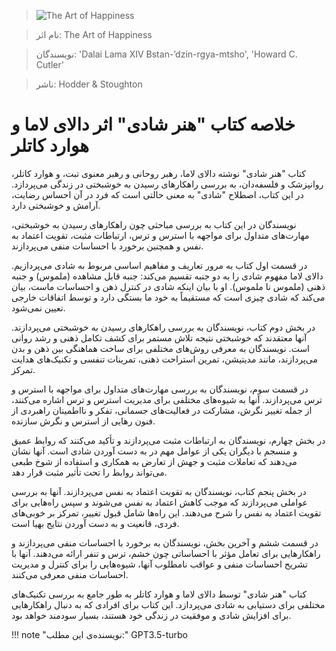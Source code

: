 
> ![The Art of Happiness](http://books.google.com/books/content?id=pB3azQEACAAJ&printsec=frontcover&img=1&zoom=1&source=gbs_api)

> نام اثر: The Art of Happiness 

> نویسندگان: 'Dalai Lama XIV Bstan-ʼdzin-rgya-mtsho', 'Howard C. Cutler'

> ناشر: Hodder & Stoughton




# **خلاصه کتاب "هنر شادی" اثر دالای لاما و هوارد کاتلر**

کتاب "هنر شادی" نوشته دالای لاما، رهبر روحانی و رهبر معنوی تبت، و هوارد کاتلر، روانپزشک و فلسفه‌دان، به بررسی راهکارهای رسیدن به خوشبختی در زندگی می‌پردازد. در این کتاب، اصطلاح "شادی" به معنی حالتی است که فرد در آن احساس رضایت، آرامش و خوشبختی دارد.

نویسندگان در این کتاب به بررسی مباحثی چون راهکارهای رسیدن به خوشبختی، مهارت‌های متداول برای مواجهه با استرس و ترس، ارتباطات مثبت، تقویت اعتماد به نفس و همچنین برخورد با احساسات منفی می‌پردازند.

در قسمت اول کتاب به مرور تعاریف و مفاهیم اساسی مربوط به شادی می‌پردازیم. دالای لاما مفهوم شادی را به دو جنبه تقسیم می‌کند: جنبه قابل مشاهده (ملموس) و جنبه ذهنی (ملموس نا ملموس). او با بیان اینکه شادی در کنترل ذهن و احساسات ماست، بیان می‌کند که شادی چیزی است که مستقیماً به خود ما بستگی دارد و توسط اتفاقات خارجی تعیین نمی‌شود.

در بخش دوم کتاب، نویسندگان به بررسی راهکارهای رسیدن به خوشبختی می‌پردازند. آنها معتقدند که خوشبختی نتیجه تلاش مستمر برای کشف تکامل ذهنی و رشد روانی است. نویسندگان به معرفی روش‌های مختلفی برای ساخت هماهنگی بین ذهن و بدن می‌پردازند، مانند مدیتیشن، تمرین استراحت ذهنی، تمرینات تنفسی و تکنیک‌های هدایت تمرکز.

در قسمت سوم، نویسندگان به بررسی مهارت‌های متداول برای مواجهه با استرس و ترس می‌پردازند. آنها به شیوه‌های مختلفی برای مدیریت استرس و ترس اشاره می‌کنند، از جمله تغییر نگرش، مشارکت در فعالیت‌های جسمانی، تفکر و نااطمینان راهبردی از فنون رهایی از استرس و نگرش سازنده.

در بخش چهارم، نویسندگان به ارتباطات مثبت می‌پردازند و تأکید می‌کنند که روابط عمیق و منسجم با دیگران یکی از عوامل مهم در به دست آوردن شادی است. آنها نشان می‌دهند که تعاملات مثبت و جهش از تعارض به همکاری و استفاده از شوخ طبعی می‌تواند روابط را تحت تأثیر مثبت قرار دهد.

در بخش پنجم کتاب، نویسندگان به تقویت اعتماد به نفس می‌پردازند. آنها به بررسی عواملی می‌پردازند که موجب کاهش اعتماد به نفس می‌شوند و سپس راه‌هایی برای تقویت اعتماد به نفس را شرح می‌دهند. این راه‌ها شامل قبول تغییر، تمرکز بر خوبی‌های فردی، قانعیت و به دست آوردن نتایج بهیا است.

در قسمت ششم و آخرین بخش، نویسندگان به برخورد با احساسات منفی می‌پردازند و راهکارهایی برای تعامل مؤثر با احساساتی چون خشم، ترس و تنفر ارائه می‌دهند. آنها با تشریح احساسات منفی و عواقب نامطلوب آنها، شیوه‌هایی را برای کنترل و مدیریت احساسات منفی معرفی می‌کنند.

کتاب "هنر شادی" توسط دالای لاما و هوارد کاتلر به طور جامع به بررسی تکنیک‌های مختلفی برای دستیابی به شادی می‌پردازد. این کتاب برای افرادی که به دنبال راهکارهایی برای افزایش شادی و موفقیت در زندگی خود هستند، بسیار سودمند خواهد بود.


!!! note "نویسنده‌ی این مطلب:"
    GPT3.5-turbo


